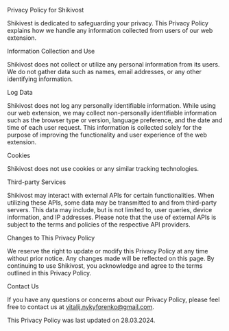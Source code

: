 Privacy Policy for Shikivost

Shikivest is dedicated to safeguarding your privacy. This Privacy Policy explains how we handle any information collected from users of our web extension.

Information Collection and Use

Shikivost does not collect or utilize any personal information from its users. We do not gather data such as names, email addresses, or any other identifying information.

Log Data

Shikivost does not log any personally identifiable information. While using our web extension, we may collect non-personally identifiable information such as the browser type or version, language preference, and the date and time of each user request. This information is collected solely for the purpose of improving the functionality and user experience of the web extension.

Cookies

Shikivost does not use cookies or any similar tracking technologies.

Third-party Services

Shikivost may interact with external APIs for certain functionalities. When utilizing these APIs, some data may be transmitted to and from third-party servers. This data may include, but is not limited to, user queries, device information, and IP addresses. Please note that the use of external APIs is subject to the terms and policies of the respective API providers.

Changes to This Privacy Policy

We reserve the right to update or modify this Privacy Policy at any time without prior notice. Any changes made will be reflected on this page. By continuing to use Shikivost, you acknowledge and agree to the terms outlined in this Privacy Policy.

Contact Us

If you have any questions or concerns about our Privacy Policy, please feel free to contact us at vitalij.nykyforenko@gmail.com.

This Privacy Policy was last updated on 28.03.2024.
